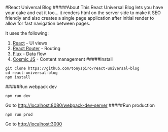 #React Universal Blog
#####About
This React Universal Blog lets you have your cake and eat it too... it renders html on the server side to make it SEO friendly and also creates a single page application after initial render to allow for fast navigation between pages.

It uses the following:
<br>
1. [React](http://facebook.github.io/react/) - UI views<br>
2. [React Router](https://github.com/rackt/react-router) - Routing<br>
3. [Flux](https://facebook.github.io/flux/) - Data flow<br>
4. [Cosmic JS](https://cosmicjs.com) - Content management
#####Install
```
git clone https://github.com/tonyspiro/react-universal-blog
cd react-universal-blog
npm install
```
#####Run webpack dev
```
npm run dev
```
Go to [http://localhost:8080/webpack-dev-server](http://localhost:8080/webpack-dev-server)
#####Run production
```
npm run prod
```
Go to [http://localhost:3000](http://localhost:3000)
